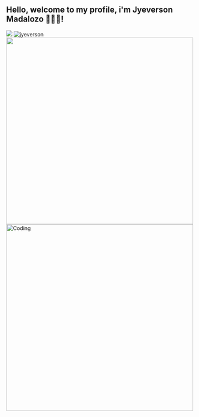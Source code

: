 ## Hello, welcome to my profile, i'm Jyeverson Madalozo 👦🏻‍💻! 
<img align="eight" src="https://github-readme-stats.vercel.app/api?username=Jyeverson&show_icons=true&theme=highcontrast&include_all_commits=true&count_private=true"/>
<img align="eight" src="https://github-readme-streak-stats.herokuapp.com/?user=jyeverson&theme=highcontrast" alt="jyeverson" />
<img align="center" width="500" src="https://github-readme-stats.vercel.app/api/top-langs/?username=Jyeverson&layout=compact&langs_count=7&theme=highcontrast"/>
<br><img align="center" alt="Coding" width="500" src="https://thumbs.gfycat.com/EvilNextDevilfish-size_restricted.gif" />
